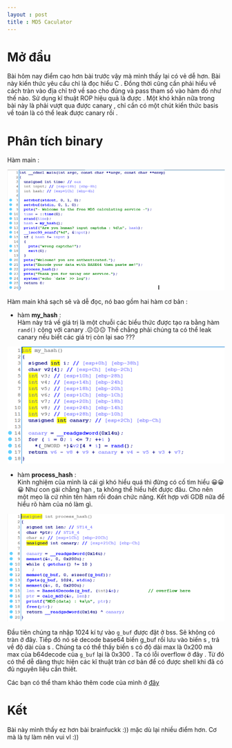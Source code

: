 ```yaml
---
layout : post
title : MD5 Caculator
--- 
```


# Mở đầu 

Bài hôm nay điểm cao hơn bài trước vậy mà mình thấy lại có vẻ dễ hơn. Bài này kiến thức yêu cầu chỉ là đọc hiểu C . Đồng thời cũng cần phải hiểu về cách tràn vào địa chỉ trở về sao cho đúng và pass tham số vào hàm đó như thế nào. Sử dụng kĩ thuật ROP hiệu quả là được . Một khó khăn nữa trong bài này là phải vượt qua được canary , chỉ cần có một chút kiến thức basis về toán là có thể leak được canary rồi . 


# Phân tích binary 

Hàm main : 

![hinh1](/Pwnable/pwnable.kr/rookiss/MD5%20caculator/hinh1.PNG) 

Hàm main khá sạch sẽ và dễ đọc, nó bao gồm hai hàm cơ bản  : 

- hàm **my_hash** :   
Hàm này trả về giá trị là một chuỗi các biểu thức được tạo ra bằng hàm ```rand()``` cộng với canary .😐😐😐 Thế chẳng phải chúng ta có thể leak canary nếu biết các giá trị còn lại sao ??? 

![hinh2](/Pwnable/pwnable.kr/rookiss/MD5%20caculator/hinh2.PNG) 

- hàm **process_hash** :   
Kinh nghiệm của mình là cái gì khó hiểu quá thì đừng có cố tìm hiểu 😀😀😀 Như con gái chẳng hạn , ta không thể hiểu hết được đâu. Cho nên một mẹo là cứ nhìn tên hàm rồi đoán chức năng. Kết hợp với GDB nữa để hiểu rõ hàm của nó làm gì.  

![hinh3](/Pwnable/pwnable.kr/rookiss/MD5%20caculator/hinh3.PNG) 

Đầu tiên chúng ta nhập 1024 kí tự vào ```g_buf``` được đặt ở bss. Sẽ không có tràn ở đây. Tiếp đó nó sẽ decode base64 biến g_buf rồi lưu vào biến s , trả về độ dài của s . Chúng ta có thể thấy biến s có độ dài max là 0x200 mà max của b64decode của ```g_buf``` lại là 0x300 . Ta có lỗi overflow ở đây . Từ đó có thể dễ dàng thực hiện các kĩ thuật tràn cơ bản để có được shell khi đã có đủ nguyên liệu cần thiêt. 

Các bạn có thể tham khảo thêm code của mình ở [đây](https://github.com/hacmao/hacmao.github.io/tree/master/Pwnable/pwnable.kr/rookiss/MD5%20caculator)

# Kết  
Bài này mình thấy ez hơn bài brainfuckk :)) mặc dù lại nhiều điểm hơn. Cơ mà là tự làm nên vui vl :)) 

